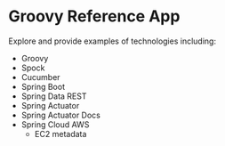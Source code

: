 # Groovy Reference App 

Explore and provide examples of technologies including:

* Groovy
* Spock
* Cucumber
* Spring Boot
* Spring Data REST
* Spring Actuator
* Spring Actuator Docs
* Spring Cloud AWS
    * EC2 metadata
    

